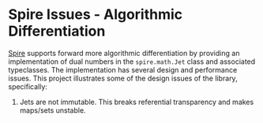 Spire Issues - Algorithmic Differentiation
===

[Spire](https://github.com/typelevel/spire) supports forward more algorithmic differentiation by providing an implementation of dual numbers in the `spire.math.Jet` class and associated typeclasses. The implementation has several design and performance issues. This project illustrates some of the design issues of the library, specifically:

1. Jets are not immutable. This breaks referential transparency and makes maps/sets unstable. 